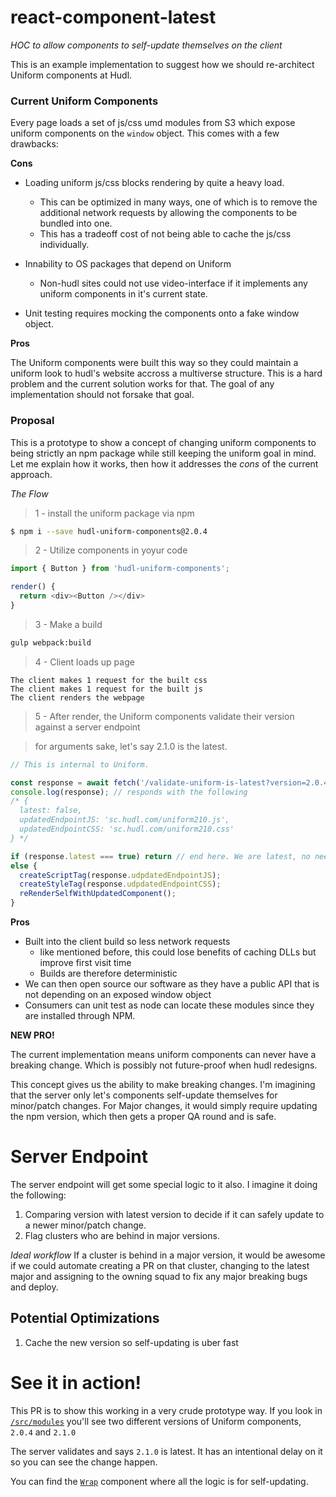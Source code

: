 # react-component-latest
_HOC to allow components to self-update themselves on the client_

This is an example implementation to suggest how we should re-architect Uniform components at Hudl.

### Current Uniform Components

Every page loads a set of js/css umd modules from S3 which expose uniform components on the `window` object. This comes with a few drawbacks:

**Cons**

* Loading uniform js/css blocks rendering by quite a heavy load.
  * This can be optimized in many ways, one of which is to remove the additional network requests by allowing the components to be bundled into one.
  * This has a tradeoff cost of not being able to cache the js/css individually.

* Innability to OS packages that depend on Uniform
  * Non-hudl sites could not use video-interface if it implements any uniform components in it's current state.
  
* Unit testing requires mocking the components onto a fake window object.

**Pros**

The Uniform components were built this way so they could maintain a uniform look to hudl's website accross a multiverse structure. This is a hard problem and the current solution works for that. The goal of any implementation should not forsake that goal.


### Proposal

This is a prototype to show a concept of changing uniform components to being strictly an npm package while still keeping the uniform goal in mind. Let me explain how it works, then how it addresses the *cons* of the current approach.

*The Flow*

> 1 - install the uniform package via npm

```bash
$ npm i --save hudl-uniform-components@2.0.4
```

> 2 - Utilize components in yoyur code

```js
import { Button } from 'hudl-uniform-components';

render() {
  return <div><Button /></div>
}
```

> 3 - Make a build

```bash
gulp webpack:build
```

> 4 - Client loads up page

```
The client makes 1 request for the built css
The client makes 1 request for the built js
The client renders the webpage
```

> 5 - After render, the Uniform components validate their version against a server endpoint

> for arguments sake, let's say 2.1.0 is the latest.

```js
// This is internal to Uniform.

const response = await fetch('/validate-uniform-is-latest?version=2.0.4')
console.log(response); // responds with the following
/* {
  latest: false,
  updatedEndpointJS: 'sc.hudl.com/uniform210.js',
  updatedEndpointCSS: 'sc.hudl.com/uniform210.css'
} */

if (response.latest === true) return // end here. We are latest, no need to do anything
else {
  createScriptTag(response.udpdatedEndpointJS);
  createStyleTag(response.udpdatedEndpointCSS);
  reRenderSelfWithUpdatedComponent();
}
```

**Pros**

* Built into the client build so less network requests
  * like mentioned before, this could lose benefits of caching DLLs but improve first visit time
  * Builds are therefore deterministic
* We can then open source our software as they have a public API that is not depending on an exposed window object
* Consumers can unit test as node can locate these modules since they are installed through NPM.

**NEW PRO!**

The current implementation means uniform components can never have a breaking change. Which is possibly not future-proof when hudl redesigns.

This concept gives us the ability to make breaking changes. I'm imagining that the server only let's components self-update themselves for minor/patch changes. For Major changes, it would simply require updating the npm version, which then gets a proper QA round and is safe.


# Server Endpoint

The server endpoint will get some special logic to it also. I imagine it doing the following:

1. Comparing version with latest version to decide if it can safely update to a newer minor/patch change.
2. Flag clusters who are behind in major versions.

*Ideal workflow*
If a cluster is behind in a major version, it would be awesome if we could automate creating a PR on that cluster, changing to the latest major and assigning to the owning squad to fix any major breaking bugs and deploy.


## Potential Optimizations

1. Cache the new version so self-updating is uber fast


# See it in action!

This PR is to show this working in a very crude prototype way. If you look in [`/src/modules`](https://github.com/blainekasten/react-component-latest/tree/master/src/modules) you'll see two different versions of Uniform components, `2.0.4` and `2.1.0`

The server validates and says `2.1.0` is latest. It has an intentional delay on it so you can see the change happen.

You can find the [`Wrap`](https://github.com/blainekasten/react-component-latest/blob/master/src/modules/Uniform204/Wrap.js#L25-L73) component where all the logic is for self-updating.

